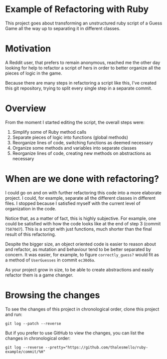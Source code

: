 # Example of Refactoring with Ruby

This project goes about transforming an unstructured ruby script of a Guess
Game all the way up to separating it in different classes.

# Motivation

A Reddit user, that prefers to remain anonymous, reached me the
other day looking for help to refactor a script of hers in order to better
organize all the pieces of logic in the game.

Because there are many steps in refactoring a script like this, I've created
this git repository, trying to split every single step in a separate commit.

# Overview

From the moment I started editing the script, the overall steps were:

1. Simplify some of Ruby method calls
2. Separate pieces of logic into functions (global methods)
3. Reorganize lines of code, switching functions as deemed necessary
4. Organize some methods and variables into separate classes
5. Reorganize lines of code, creating new methods on abstractions as necessary

# When are we done with refactoring?

I could go on and on with further refactoring this code into a more elaborate
project. I could, for example, separate all the different classes in different
files. I stopped because I satisfied myself with the current level of
organization in the code.

Notice that, as a matter of fact, this is highly subjective. For example, one could
be satisfied with how the code looks like at the end of step 3 (commit `75870d7`).
This is a script with just functions, much shorter than the final result of this
refactoring.

Despite the bigger size, an object oriented code is easier to reason about and refactor,
as mutation and behaviour tend to be better separated by concern. It was easier, for example,
to figure `correctly_guess?` would fit as a method of `UserGuesses` in commit `ec30d6a`.

As your project grow in size, to be able to create abstractions and easily
refactor them is a game changer.

# Browsing the changes

To see the changes of this project in chronological order, clone this project and run:

    git log --patch --reverse

But if you prefer to use GitHub to view the changes, you can list the changes
in chronological order:

    git log --reverse --pretty="https://github.com/thalesmello/ruby-example/commit/%H"
